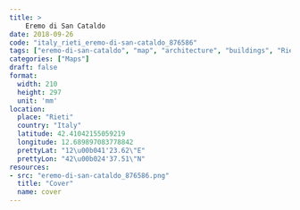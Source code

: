 ```yaml
---
title: > 
    Eremo di San Cataldo
date: 2018-09-26
code: "italy_rieti_eremo-di-san-cataldo_876586"
tags: ["eremo-di-san-cataldo", "map", "architecture", "buildings", "Rieti", "Italy"]
categories: ["Maps"]
draft: false
format:
  width: 210
  height: 297
  unit: 'mm'
location:
  place: "Rieti"
  country: "Italy"
  latitude: 42.41042155059219
  longitude: 12.689897083778842
  prettyLat: "12\u00b041'23.62\"E"
  prettyLon: "42\u00b024'37.51\"N"
resources:
- src: "eremo-di-san-cataldo_876586.png"
  title: "Cover"
  name: cover
---
```

